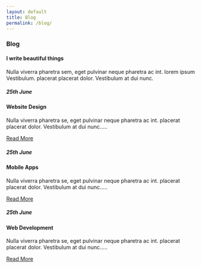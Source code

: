 ```yaml
---
layout: default
title: Blog
permalink: /blog/
---
```


<!-- blog -->
<section class="blog py-5" id="blog">
	<div class="container py-3">
		<h3 class="heading">Blog</h3>
		<div class="row blog-grids">
			<div class="col-lg-7">
				<h4 class="left-grid-blog">I write beautiful things</h4>
				<p class="left-grid-blog">Nulla viverra pharetra sem, eget pulvinar neque pharetra ac int. lorem ipsum Vestibulum. placerat placerat dolor. Vestibulum at dui nunc.</p>
			</div>
		</div>
		<div class="row">
			<div class="col-lg-4 col-md-6 w3ls">
				<div class="blog-grid1">
					<h5>25th June</h5>
					<h4>Website Design</h4>
					<p>Nulla viverra pharetra se, eget pulvinar neque pharetra ac int. placerat placerat dolor. Vestibulum at dui nunc.....</p>
					<a href="#">Read More </a>
				</div>
			</div>
			<div class="col-lg-4 col-md-6 w3ls mt-md-0 mt-3">
				<div class="blog-grid1">
					<h5>25th June</h5>
					<h4>Mobile Apps </h4>
					<p>Nulla viverra pharetra se, eget pulvinar neque pharetra ac int. placerat placerat dolor. Vestibulum at dui nunc.....</p>
					<a href="#">Read More </a>
				</div>
			</div>
			<div class="col-lg-4 col-md-6 mt-lg-0 mt-3 w3ls">
				<div class="blog-grid1">
					<h5>25th June</h5>
					<h4>Web Development </h4>
					<p>Nulla viverra pharetra se, eget pulvinar neque pharetra ac int. placerat placerat dolor. Vestibulum at dui nunc.....</p>
					<a href="#">Read More </a>
				</div>
			</div>
		</div>
	</div>
</section>
<!-- //blog -->